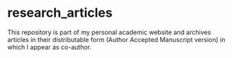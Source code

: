 # research_articles
This repository is part of my personal academic website and archives articles in their distributable form (Author Accepted Manuscript version) in which I appear as co-author.
